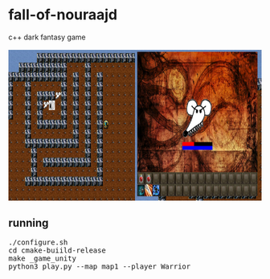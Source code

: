 # fall-of-nouraajd
c++ dark fantasy game
<br/><br/>
<img src="./screenshots/maze.png" width="50%" height="300"><img src="./screenshots/fight.png" width="50%" height="300">
## running
<pre>
./configure.sh
cd cmake-buiild-release
make _game_unity
python3 play.py --map map1 --player Warrior
</pre>
